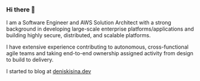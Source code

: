 ### Hi there 👋 

I am a Software Engineer and AWS Solution Architect with a strong background in developing large-scale enterprise platforms/applications and building highly secure, distributed, and scalable platforms.

I have extensive experience contributing to autonomous, cross-functional agile teams and taking end-to-end ownership assigned activity from design to build to delivery.

I started to blog at [deniskisina.dev](deniskisina.dev)


